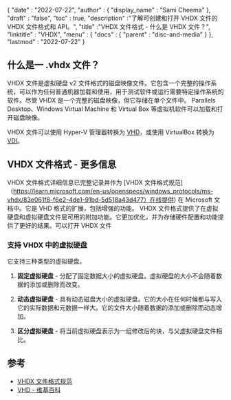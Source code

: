 {
  "date" : "2022-07-22",
  "author" : {
    "display_name" : "Sami Cheema"
},
  "draft" : "false",
   "toc" : true,
  "description" :"了解可创建和打开 VHDX 文件的 VHDX 文件格式和 API。",
  "title" :"VHDX 文件格式 - 什么是 VHDX 文件？",
  "linktitle" : "VHDX",
  "menu" : {
    "docs" : {
      "parent" : "disc-and-media"
}
},
  "lastmod" : "2022-07-22"
}

## 什么是一 .vhdx 文件？

VHDX 文件是虚拟硬盘 v2 文件格式的磁盘映像文件。它包含一个完整的操作系统，可以作为任何普通机器加载和使用，用于测试软件或运行需要特定操作系统的软件。尽管 VHDX 是一个完整的磁盘映像，但它存储在单个文件中。 Parallels Desktop、Windows Virtual Machine 和 Virtual Box 等虚拟机软件可以加载和打开磁盘映像。

VHDX 文件可以使用 Hyper-V 管理器转换为 [VHD](/zh/disc-and-media/vhd/)，或使用 VirtualBox 转换为 [VDI](/zh/disc-and-media/vdi/)。

## VHDX 文件格式 - 更多信息

VHDX 文件格式详细信息已完整记录并作为 [VHDX 文件格式规范]（https://learn.microsoft.com/en-us/openspecs/windows_protocols/ms-vhdx/83e061f8-f6e2-4de1-91bd-5d518a43d477）在线提供) 在 Microsoft 文档中。它是 VHD 格式的扩展，包括增强的功能。 VHDX 文件格式提供了在虚拟硬盘和虚拟硬盘文件层可用的附加功能。它更加优化，并为存储硬件配置和功能提供了更好的结果。可以打开 VHDX 文件

### 支持 VHDX 中的虚拟硬盘

它支持三种类型的虚拟硬盘。

1. **固定虚拟硬盘** - 分配了固定数据大小的虚拟硬盘。虚拟硬盘的大小不会随着数据的添加或删除而改变。

1. **动态虚拟硬盘** - 具有动态磁盘大小的虚拟硬盘。它的大小在任何时候都与写入它的实际数据和元数据一样大。它的文件大小随着数据的添加或删除而动态增加。

1. **区分虚拟硬盘** - 将当前虚拟硬盘表示为一组修改后的块，与父虚拟硬盘文件相比。

## 参考

* [VHDX 文件格式规范](https://learn.microsoft.com/en-us/openspecs/windows_protocols/ms-vhdx/83e061f8-f6e2-4de1-91bd-5d518a43d477)
* [VHD - 维基百科](https://en.wikipedia.org/wiki/VHD_(file_format))

